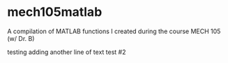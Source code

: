# mech105matlab
A compilation of MATLAB functions I created during the course MECH 105 (w/ Dr. B)

testing adding another line of text
test #2
